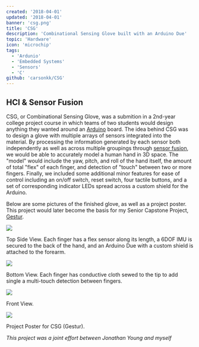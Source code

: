 ```yaml
---
created: '2018-04-01'
updated: '2018-04-01'
banner: 'csg.png'
title: 'CSG'
description: 'Combinational Sensing Glove built with an Arduino Due'
topic: 'Hardware'
icon: 'microchip'
tags:
  - 'Ardunio'
  - 'Embedded Systems'
  - 'Sensors'
  - 'C'
github: 'carsonkk/CSG'
---
```


## HCI & Sensor Fusion

CSG, or Combinational Sensing Glove, was a submition in a 2nd-year college project course in which teams of two students would design anything they wanted around an [Arduino](https://www.arduino.cc/) board. The idea behind CSG was to design a glove with multiple arrays of sensors integrated into the material. By processing the information generated by each sensor both independently as well as across multiple groupings through [sensor fusion](https://en.wikipedia.org/wiki/Sensor_fusion), we would be able to accurately model a human hand in 3D space. The "model" would include the yaw, pitch, and roll of the hand itself, the amount of total "flex" of each finger, and detection of "touch" between two or more fingers. Finally, we included some additional minor features for ease of control including an on/off switch, reset switch, four tactile buttons, and a set of corresponding indicator LEDs spread across a custom shield for the Arduino.

Below are some pictures of the finished glove, as well as a project poster. This project would later become the basis for my Senior Capstone Project, [Gestur](/projects/gestur).

<a class="imgur" href="https://imgur.com/a/3AIMgpr#1" target="_blank" rel="external nofollow noopener noreferrer"><img src="https://i.imgur.com/P4PC7E0.jpg"/></a>

Top Side View. Each finger has a flex sensor along its length, a 6DOF IMU is secured to the back of the hand, and an Arduino Due with a custom shield is attached to the forearm.

<a class="imgur" href="https://imgur.com/a/3AIMgpr#2" target="_blank" rel="external nofollow noopener noreferrer"><img src="https://i.imgur.com/Obdtu1c.jpg"/></a>

Bottom View. Each finger has conductive cloth sewed to the tip to add single a multi-touch detection between fingers.

<a class="imgur" href="https://imgur.com/a/3AIMgpr#3" target="_blank" rel="external nofollow noopener noreferrer"><img src="https://i.imgur.com/yWEDHQH.jpg"/></a>

Front View.

<a class="imgur" href="https://imgur.com/a/3AIMgpr#4" target="_blank" rel="external nofollow noopener noreferrer"><img src="https://i.imgur.com/5cnxIDC.jpg"/></a>

Project Poster for CSG (Gestur).

*This project was a joint effort between Jonathan Young and myself*
